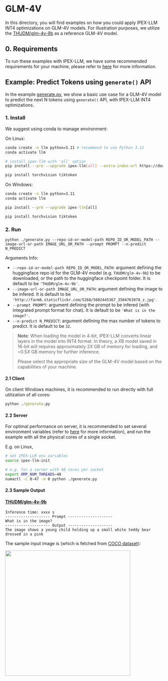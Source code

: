 # GLM-4V

In this directory, you will find examples on how you could apply IPEX-LLM INT4 optimizations on GLM-4V models. For illustration purposes, we utilize the [THUDM/glm-4v-9b](https://huggingface.co/THUDM/glm-4v-9b) as a reference GLM-4V model.

## 0. Requirements
To run these examples with IPEX-LLM, we have some recommended requirements for your machine, please refer to [here](../README.md#recommended-requirements) for more information.

## Example: Predict Tokens using `generate()` API
In the example [generate.py](./generate.py), we show a basic use case for a GLM-4V model to predict the next N tokens using `generate()` API, with IPEX-LLM INT4 optimizations.
### 1. Install
We suggest using conda to manage environment:

On Linux:

```bash
conda create -n llm python=3.11 # recommend to use Python 3.11
conda activate llm

# install ipex-llm with 'all' option
pip install --pre --upgrade ipex-llm[all] --extra-index-url https://download.pytorch.org/whl/cpu

pip install torchvision tiktoken
```

On Windows:

```cmd
conda create -n llm python=3.11
conda activate llm

pip install --pre --upgrade ipex-llm[all]

pip install torchvision tiktoken
```

### 2. Run
```
python ./generate.py --repo-id-or-model-path REPO_ID_OR_MODEL_PATH --image-url-or-path IMAGE_URL_OR_PATH --prompt PROMPT --n-predict N_PREDICT
```

Arguments Info:

- `--repo-id-or-model-path REPO_ID_OR_MODEL_PATH`: argument defining the huggingface repo id for the GLM-4V model (e.g. `THUDM/glm-4v-9b`) to be downloaded, or the path to the huggingface checkpoint folder. It is default to be `'THUDM/glm-4v-9b'`.
- `--image-url-or-path IMAGE_URL_OR_PATH`: argument defining the image to be infered. It is default to be `'http://farm6.staticflickr.com/5268/5602445367_3504763978_z.jpg'`.
- `--prompt PROMPT`: argument defining the prompt to be infered (with integrated prompt format for chat). It is default to be `'What is in the image?'`.
- `--n-predict N_PREDICT`: argument defining the max number of tokens to predict. It is default to be `32`.

> **Note**: When loading the model in 4-bit, IPEX-LLM converts linear layers in the model into INT4 format. In theory, a *X*B model saved in 16-bit will requires approximately 2*X* GB of memory for loading, and ~0.5*X* GB memory for further inference.
>
> Please select the appropriate size of the GLM-4V model based on the capabilities of your machine.

#### 2.1 Client
On client Windows machines, it is recommended to run directly with full utilization of all cores:
```cmd
python ./generate.py
```

#### 2.2 Server
For optimal performance on server, it is recommended to set several environment variables (refer to [here](../README.md#best-known-configuration-on-linux) for more information), and run the example with all the physical cores of a single socket.

E.g. on Linux,
```bash
# set IPEX-LLM env variables
source ipex-llm-init

# e.g. for a server with 48 cores per socket
export OMP_NUM_THREADS=48
numactl -C 0-47 -m 0 python ./generate.py
```

#### 2.3 Sample Output
#### [THUDM/glm-4v-9b](https://huggingface.co/THUDM/glm-4v-9b)

```log
Inference time: xxxx s
-------------------- Prompt --------------------
What is in the image?
-------------------- Output --------------------
The image shows a young child holding up a small white teddy bear dressed in a pink
```

The sample input image is (which is fetched from [COCO dataset](https://cocodataset.org/#explore?id=264959)):

<a href="http://farm6.staticflickr.com/5268/5602445367_3504763978_z.jpg"><img width=400px src="http://farm6.staticflickr.com/5268/5602445367_3504763978_z.jpg" ></a>
